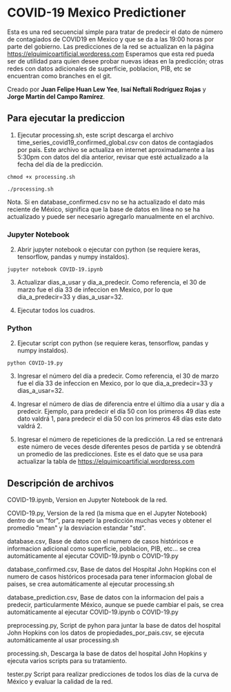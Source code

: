 # COVID-19 Mexico Predictioner

Esta es una red secuencial simple para tratar de predecir el dato de número de contagiados de COVID19 en Mexico y que se da a las 19:00 horas por parte del gobierno. Las predicciones de la red se actualizan en la página https://elquimicoartificial.wordpress.com Esperamos que esta red pueda ser de utilidad para quien desee probar nuevas ideas en la predicción; otras redes con datos adicionales de superficie, poblacion, PIB, etc se encuentran como branches en el git.

Creado por **Juan Felipe Huan Lew Yee**, **Isaí Neftalí Rodríguez Rojas** y **Jorge Martín del Campo Ramírez**.

## Para ejecutar la prediccion

1. Ejecutar processing.sh, este script descarga el archivo time_series_covid19_confirmed_global.csv con datos de contagiados por pais. Este archivo se actualiza en internet aproximadamente a las 5:30pm con datos del día anterior, revisar que esté actualizado a la fecha del día de la predicción.

```
chmod +x processing.sh
```

```
./processing.sh
```

Nota. Si en database_confirmed.csv no se ha actualizado el dato más reciente de México, significa que la base de datos en línea no se ha actualizado y puede ser necesario agregarlo manualmente en el archivo. 

### Jupyter Notebook
2. Abrir jupyter notebook o ejecutar con python (se requiere keras, tensorflow, pandas y numpy instaldos).

```
jupyter notebook COVID-19.ipynb
```

3. Actualizar dias_a_usar y dia_a_predecir. Como referencia, el 30 de marzo fue el día 33 de infeccion en Mexico, por lo que dia_a_predecir=33 y dias_a_usar=32.

4. Ejecutar todos los cuadros.

### Python
2. Ejecutar script con python (se requiere keras, tensorflow, pandas y numpy instaldos).

```
python COVID-19.py
```

3. Ingresar el número del día a predecir. Como referencia, el 30 de marzo fue el día 33 de infeccion en Mexico, por lo que dia_a_predecir=33 y dias_a_usar=32.

4. Ingresar el número de días de diferencia entre el último día a usar y día a predecir. Ejemplo, para predecir el día 50 con los primeros 49 días este dato valdrá 1, para predecir el día 50 con los primeros 48 días este dato valdrá 2.

5. Ingresar el número de repeticiones de la predicción. La red se entrenará este número de veces desde diferentes pesos de partida y se obtendrá un promedio de las predicciones. Este es el dato que se usa para actualizar la tabla de https://elquimicoartificial.wordpress.com

## Descripción de archivos

COVID-19.ipynb, Version en Jupyter Notebook de la red.

COVID-19.py,  Version de la red (la misma que en el Jupyter Notebook) dentro de un "for", para repetir la predicción muchas veces y obtener el promedio "mean" y  la desviacion estandar "std".

database.csv, Base de datos con el numero de casos históricos e informacion adicional como superficie, poblacion, PIB, etc... se crea automáticamente al ejecutar COVID-19.ipynb o COVID-19.py

database_confirmed.csv, Base de datos del Hospital John Hopkins con el numero de casos históricos procesada para tener informacion global de paises, se crea automáticamente al ejecutar processing.sh

database_prediction.csv, Base de datos con la informacion del pais a predecir, particularmente México, aunque se puede cambiar el país, se crea automáticamente al ejecutar COVID-19.ipynb o COVID-19.py

preprocessing.py, Script de pyhon para juntar la base de datos del hospital John Hopkins con los datos de propiedades_por_pais.csv, se ejecuta automáticamente al usar processing.sh

processing.sh, Descarga la base de datos del hospital John Hopkins y ejecuta varios scripts para su tratamiento.

tester.py Script para realizar predicciones de todos los días de la curva de México y evaluar la calidad de la red.
